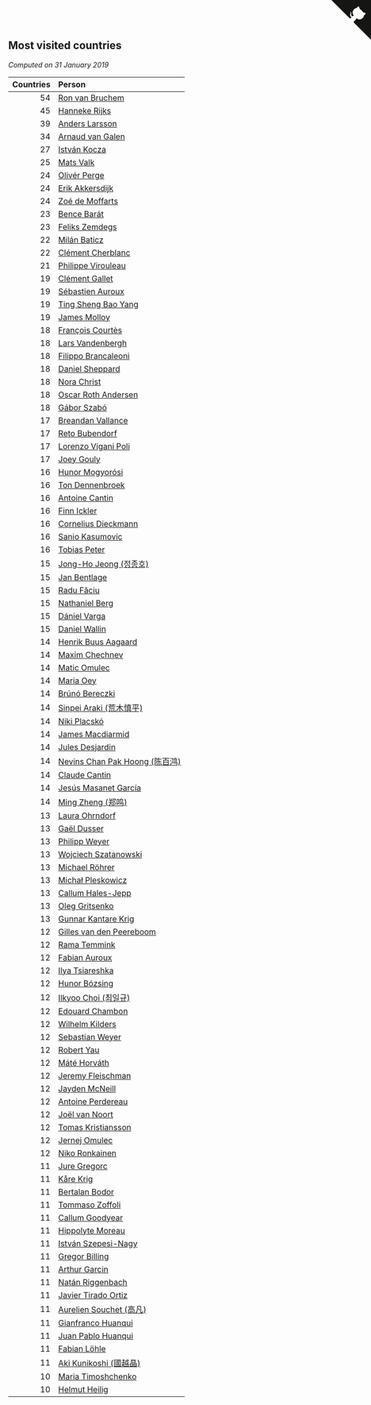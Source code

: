 ## Most visited countries

*Computed on 31 January 2019*

| Countries | Person |
| ---: | :--- |
| 54 | [Ron van Bruchem](https://www.worldcubeassociation.org/persons/2003BRUC01) |
| 45 | [Hanneke Rijks](https://www.worldcubeassociation.org/persons/2008RIJK01) |
| 39 | [Anders Larsson](https://www.worldcubeassociation.org/persons/2003LARS01) |
| 34 | [Arnaud van Galen](https://www.worldcubeassociation.org/persons/2006GALE01) |
| 27 | [István Kocza](https://www.worldcubeassociation.org/persons/2005KOCZ01) |
| 25 | [Mats Valk](https://www.worldcubeassociation.org/persons/2007VALK01) |
| 24 | [Olivér Perge](https://www.worldcubeassociation.org/persons/2007PERG01) |
| 24 | [Erik Akkersdijk](https://www.worldcubeassociation.org/persons/2005AKKE01) |
| 24 | [Zoé de Moffarts](https://www.worldcubeassociation.org/persons/2010MOFF02) |
| 23 | [Bence Barát](https://www.worldcubeassociation.org/persons/2008BARA01) |
| 23 | [Feliks Zemdegs](https://www.worldcubeassociation.org/persons/2009ZEMD01) |
| 22 | [Milán Baticz](https://www.worldcubeassociation.org/persons/2005BATI01) |
| 22 | [Clément Cherblanc](https://www.worldcubeassociation.org/persons/2014CHER05) |
| 21 | [Philippe Virouleau](https://www.worldcubeassociation.org/persons/2008VIRO01) |
| 19 | [Clément Gallet](https://www.worldcubeassociation.org/persons/2004GALL02) |
| 19 | [Sébastien Auroux](https://www.worldcubeassociation.org/persons/2008AURO01) |
| 19 | [Ting Sheng Bao Yang](https://www.worldcubeassociation.org/persons/2008BAOY01) |
| 19 | [James Molloy](https://www.worldcubeassociation.org/persons/2011MOLL01) |
| 18 | [François Courtès](https://www.worldcubeassociation.org/persons/2008COUR01) |
| 18 | [Lars Vandenbergh](https://www.worldcubeassociation.org/persons/2003VAND01) |
| 18 | [Filippo Brancaleoni](https://www.worldcubeassociation.org/persons/2008BRAN01) |
| 18 | [Daniel Sheppard](https://www.worldcubeassociation.org/persons/2009SHEP01) |
| 18 | [Nora Christ](https://www.worldcubeassociation.org/persons/2009CHRI03) |
| 18 | [Oscar Roth Andersen](https://www.worldcubeassociation.org/persons/2008ANDE02) |
| 18 | [Gábor Szabó](https://www.worldcubeassociation.org/persons/2005SZAB02) |
| 17 | [Breandan Vallance](https://www.worldcubeassociation.org/persons/2007VALL01) |
| 17 | [Reto Bubendorf](https://www.worldcubeassociation.org/persons/2012BUBE01) |
| 17 | [Lorenzo Vigani Poli](https://www.worldcubeassociation.org/persons/2007POLI01) |
| 17 | [Joey Gouly](https://www.worldcubeassociation.org/persons/2007GOUL01) |
| 16 | [Hunor Mogyorósi](https://www.worldcubeassociation.org/persons/2015MOGY01) |
| 16 | [Ton Dennenbroek](https://www.worldcubeassociation.org/persons/2003DENN01) |
| 16 | [Antoine Cantin](https://www.worldcubeassociation.org/persons/2010CANT02) |
| 16 | [Finn Ickler](https://www.worldcubeassociation.org/persons/2012ICKL01) |
| 16 | [Cornelius Dieckmann](https://www.worldcubeassociation.org/persons/2009DIEC01) |
| 16 | [Sanio Kasumovic](https://www.worldcubeassociation.org/persons/2009KASU01) |
| 16 | [Tobias Peter](https://www.worldcubeassociation.org/persons/2014PETE03) |
| 15 | [Jong-Ho Jeong (정종호)](https://www.worldcubeassociation.org/persons/2008JONG03) |
| 15 | [Jan Bentlage](https://www.worldcubeassociation.org/persons/2010BENT01) |
| 15 | [Radu Făciu](https://www.worldcubeassociation.org/persons/2009FACI01) |
| 15 | [Nathaniel Berg](https://www.worldcubeassociation.org/persons/2012BERG04) |
| 15 | [Dániel Varga](https://www.worldcubeassociation.org/persons/2008VARG01) |
| 15 | [Daniel Wallin](https://www.worldcubeassociation.org/persons/2013WALL03) |
| 14 | [Henrik Buus Aagaard](https://www.worldcubeassociation.org/persons/2006BUUS01) |
| 14 | [Maxim Chechnev](https://www.worldcubeassociation.org/persons/2011CHEC01) |
| 14 | [Matic Omulec](https://www.worldcubeassociation.org/persons/2010OMUL02) |
| 14 | [Maria Oey](https://www.worldcubeassociation.org/persons/2007OEYM01) |
| 14 | [Brúnó Bereczki](https://www.worldcubeassociation.org/persons/2008BERE01) |
| 14 | [Sinpei Araki (荒木慎平)](https://www.worldcubeassociation.org/persons/2006ARAK01) |
| 14 | [Niki Placskó](https://www.worldcubeassociation.org/persons/2008PLAC01) |
| 14 | [James Macdiarmid](https://www.worldcubeassociation.org/persons/2015MACD03) |
| 14 | [Jules Desjardin](https://www.worldcubeassociation.org/persons/2010DESJ01) |
| 14 | [Nevins Chan Pak Hoong (陈百鸿)](https://www.worldcubeassociation.org/persons/2010CHAN20) |
| 14 | [Claude Cantin](https://www.worldcubeassociation.org/persons/2012CANT01) |
| 14 | [Jesús Masanet García](https://www.worldcubeassociation.org/persons/2004MASA01) |
| 14 | [Ming Zheng (郑鸣)](https://www.worldcubeassociation.org/persons/2009ZHEN11) |
| 13 | [Laura Ohrndorf](https://www.worldcubeassociation.org/persons/2009OHRN01) |
| 13 | [Gaël Dusser](https://www.worldcubeassociation.org/persons/2007DUSS01) |
| 13 | [Philipp Weyer](https://www.worldcubeassociation.org/persons/2010WEYE01) |
| 13 | [Wojciech Szatanowski](https://www.worldcubeassociation.org/persons/2011SZAT01) |
| 13 | [Michael Röhrer](https://www.worldcubeassociation.org/persons/2009ROHR01) |
| 13 | [Michał Pleskowicz](https://www.worldcubeassociation.org/persons/2009PLES01) |
| 13 | [Callum Hales-Jepp](https://www.worldcubeassociation.org/persons/2012HALE01) |
| 13 | [Oleg Gritsenko](https://www.worldcubeassociation.org/persons/2011GRIT01) |
| 13 | [Gunnar Kantare Krig](https://www.worldcubeassociation.org/persons/2004KRIG01) |
| 12 | [Gilles van den Peereboom](https://www.worldcubeassociation.org/persons/2005PEER01) |
| 12 | [Rama Temmink](https://www.worldcubeassociation.org/persons/2006TEMM01) |
| 12 | [Fabian Auroux](https://www.worldcubeassociation.org/persons/2009AURO01) |
| 12 | [Ilya Tsiareshka](https://www.worldcubeassociation.org/persons/2012TERE01) |
| 12 | [Hunor Bózsing](https://www.worldcubeassociation.org/persons/2009BOZS01) |
| 12 | [Ilkyoo Choi (최일규)](https://www.worldcubeassociation.org/persons/2008CHOI04) |
| 12 | [Edouard Chambon](https://www.worldcubeassociation.org/persons/2004CHAM01) |
| 12 | [Wilhelm Kilders](https://www.worldcubeassociation.org/persons/2010KILD02) |
| 12 | [Sebastian Weyer](https://www.worldcubeassociation.org/persons/2010WEYE02) |
| 12 | [Robert Yau](https://www.worldcubeassociation.org/persons/2009YAUR01) |
| 12 | [Máté Horváth](https://www.worldcubeassociation.org/persons/2007HORV01) |
| 12 | [Jeremy Fleischman](https://www.worldcubeassociation.org/persons/2005FLEI01) |
| 12 | [Jayden McNeill](https://www.worldcubeassociation.org/persons/2012MCNE01) |
| 12 | [Antoine Perdereau](https://www.worldcubeassociation.org/persons/2007PERD01) |
| 12 | [Joël van Noort](https://www.worldcubeassociation.org/persons/2004NOOR01) |
| 12 | [Tomas Kristiansson](https://www.worldcubeassociation.org/persons/2007KRIS01) |
| 12 | [Jernej Omulec](https://www.worldcubeassociation.org/persons/2010OMUL01) |
| 12 | [Niko Ronkainen](https://www.worldcubeassociation.org/persons/2010RONK01) |
| 11 | [Jure Gregorc](https://www.worldcubeassociation.org/persons/2010GREG01) |
| 11 | [Kåre Krig](https://www.worldcubeassociation.org/persons/2004KRIG02) |
| 11 | [Bertalan Bodor](https://www.worldcubeassociation.org/persons/2007BODO01) |
| 11 | [Tommaso Zoffoli](https://www.worldcubeassociation.org/persons/2008ZOFF01) |
| 11 | [Callum Goodyear](https://www.worldcubeassociation.org/persons/2012GOOD02) |
| 11 | [Hippolyte Moreau](https://www.worldcubeassociation.org/persons/2008MORE02) |
| 11 | [István Szepesi-Nagy](https://www.worldcubeassociation.org/persons/2014SZEP01) |
| 11 | [Gregor Billing](https://www.worldcubeassociation.org/persons/2012BILL01) |
| 11 | [Arthur Garcin](https://www.worldcubeassociation.org/persons/2014GARC27) |
| 11 | [Natán Riggenbach](https://www.worldcubeassociation.org/persons/2011RIGG03) |
| 11 | [Javier Tirado Ortiz](https://www.worldcubeassociation.org/persons/2009TIRA01) |
| 11 | [Aurelien Souchet (高凡)](https://www.worldcubeassociation.org/persons/2006SOUC01) |
| 11 | [Gianfranco Huanqui](https://www.worldcubeassociation.org/persons/2013HUAN29) |
| 11 | [Juan Pablo Huanqui](https://www.worldcubeassociation.org/persons/2013HUAN30) |
| 11 | [Fabian Löhle](https://www.worldcubeassociation.org/persons/2012LAHL01) |
| 11 | [Aki Kunikoshi (國越晶)](https://www.worldcubeassociation.org/persons/2010KUNI01) |
| 10 | [Maria Timoshchenko](https://www.worldcubeassociation.org/persons/2009PLIT01) |
| 10 | [Helmut Heilig](https://www.worldcubeassociation.org/persons/2010HEIL02) |


<a href="https://github.com/jonatanklosko/wca_statistics" class="github-corner" aria-label="View source on Github"><svg width="80" height="80" viewBox="0 0 250 250" style="fill:#151513; color:#fff; position: absolute; top: 0; border: 0; right: 0;" aria-hidden="true"><path d="M0,0 L115,115 L130,115 L142,142 L250,250 L250,0 Z"></path><path d="M128.3,109.0 C113.8,99.7 119.0,89.6 119.0,89.6 C122.0,82.7 120.5,78.6 120.5,78.6 C119.2,72.0 123.4,76.3 123.4,76.3 C127.3,80.9 125.5,87.3 125.5,87.3 C122.9,97.6 130.6,101.9 134.4,103.2" fill="currentColor" style="transform-origin: 130px 106px;" class="octo-arm"></path><path d="M115.0,115.0 C114.9,115.1 118.7,116.5 119.8,115.4 L133.7,101.6 C136.9,99.2 139.9,98.4 142.2,98.6 C133.8,88.0 127.5,74.4 143.8,58.0 C148.5,53.4 154.0,51.2 159.7,51.0 C160.3,49.4 163.2,43.6 171.4,40.1 C171.4,40.1 176.1,42.5 178.8,56.2 C183.1,58.6 187.2,61.8 190.9,65.4 C194.5,69.0 197.7,73.2 200.1,77.6 C213.8,80.2 216.3,84.9 216.3,84.9 C212.7,93.1 206.9,96.0 205.4,96.6 C205.1,102.4 203.0,107.8 198.3,112.5 C181.9,128.9 168.3,122.5 157.7,114.1 C157.9,116.9 156.7,120.9 152.7,124.9 L141.0,136.5 C139.8,137.7 141.6,141.9 141.8,141.8 Z" fill="currentColor" class="octo-body"></path></svg></a><style>.github-corner:hover .octo-arm{animation:octocat-wave 560ms ease-in-out}@keyframes octocat-wave{0%,100%{transform:rotate(0)}20%,60%{transform:rotate(-25deg)}40%,80%{transform:rotate(10deg)}}@media (max-width:500px){.github-corner:hover .octo-arm{animation:none}.github-corner .octo-arm{animation:octocat-wave 560ms ease-in-out}}</style>
